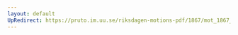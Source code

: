 ```yaml
---
layout: default
UpRedirect: https://pruto.im.uu.se/riksdagen-motions-pdf/1867/mot_1867__fk__30/mot_1867__fk__30-001.pdf
---
```

